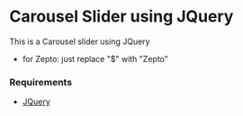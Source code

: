 Carousel Slider using JQuery
==========================
This is a Carousel slider using JQuery
 - for Zepto: just replace "$" with "Zepto"

### Requirements
 - [JQuery](https://code.jquery.com/)
